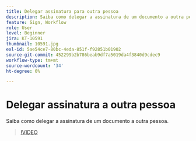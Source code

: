 ```yaml
---
title: Delegar assinatura para outra pessoa
description: Saiba como delegar a assinatura de um documento a outra pessoa
feature: Sign, Workflow
role: User
level: Beginner
jira: KT-10591
thumbnail: 10591.jpg
exl-id: 5ae54ce7-80bc-4eda-851f-f92851b01902
source-git-commit: 452299b2b786beab9df7a5019da4f3840d9cdec9
workflow-type: tm+mt
source-wordcount: '34'
ht-degree: 0%

---
```


# Delegar assinatura a outra pessoa

Saiba como delegar a assinatura de um documento a outra pessoa.

>[!VIDEO](https://video.tv.adobe.com/v/343856?quality=12&learn=on&hidetitle=true)
